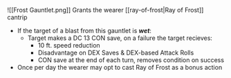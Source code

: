 ![[Frost Gauntlet.png]]
Grants the wearer [[ray-of-frost|Ray of Frost]] cantrip
- If the target of a blast from this gauntlet is ***wet***:
	- Target makes a DC 13 CON save, on a failure the target recieves:
		- 10 ft. speed reduction
		- Disadvantage on DEX Saves & DEX-based Attack Rolls
		- CON save at the end of each turn, removes condition on success
- Once per day the wearer may opt to cast Ray of Frost as a bonus action